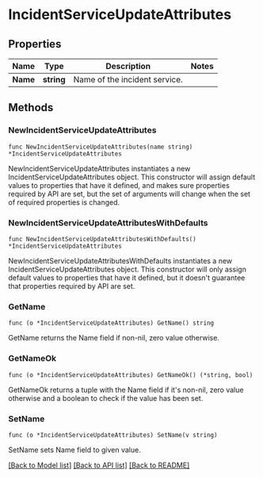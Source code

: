 # IncidentServiceUpdateAttributes

## Properties

| Name     | Type       | Description                   | Notes |
| -------- | ---------- | ----------------------------- | ----- |
| **Name** | **string** | Name of the incident service. |

## Methods

### NewIncidentServiceUpdateAttributes

`func NewIncidentServiceUpdateAttributes(name string) *IncidentServiceUpdateAttributes`

NewIncidentServiceUpdateAttributes instantiates a new IncidentServiceUpdateAttributes object.
This constructor will assign default values to properties that have it defined,
and makes sure properties required by API are set, but the set of arguments
will change when the set of required properties is changed.

### NewIncidentServiceUpdateAttributesWithDefaults

`func NewIncidentServiceUpdateAttributesWithDefaults() *IncidentServiceUpdateAttributes`

NewIncidentServiceUpdateAttributesWithDefaults instantiates a new IncidentServiceUpdateAttributes object.
This constructor will only assign default values to properties that have it defined,
but it doesn't guarantee that properties required by API are set.

### GetName

`func (o *IncidentServiceUpdateAttributes) GetName() string`

GetName returns the Name field if non-nil, zero value otherwise.

### GetNameOk

`func (o *IncidentServiceUpdateAttributes) GetNameOk() (*string, bool)`

GetNameOk returns a tuple with the Name field if it's non-nil, zero value otherwise
and a boolean to check if the value has been set.

### SetName

`func (o *IncidentServiceUpdateAttributes) SetName(v string)`

SetName sets Name field to given value.

[[Back to Model list]](../README.md#documentation-for-models) [[Back to API list]](../README.md#documentation-for-api-endpoints) [[Back to README]](../README.md)
